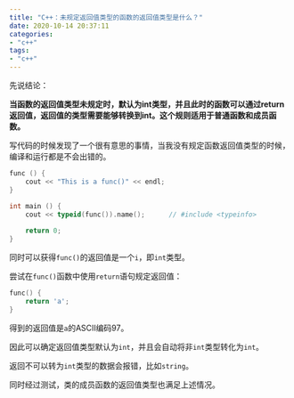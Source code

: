 ```yaml
---
title: "C++：未规定返回值类型的函数的返回值类型是什么？"
date: 2020-10-14 20:37:11
categories: 
- "c++"
tags: 
- "c++"
---
```


先说结论：

**当函数的返回值类型未规定时，默认为int类型，并且此时的函数可以通过return返回值，返回值的类型需要能够转换到int。这个规则适用于普通函数和成员函数。**



写代码的时候发现了一个很有意思的事情，当我没有规定函数返回值类型的时候，编译和运行都是不会出错的。

```cpp
func () {
    cout << "This is a func()" << endl;
}

int main () {
    cout << typeid(func()).name();		// #include <typeinfo>
    
    return 0;
}
```

同时可以获得`func()`的返回值是一个`i`，即`int`类型。

尝试在`func()`函数中使用`return`语句规定返回值：

```cpp
func() {
    return 'a';
}
```

得到的返回值是`a`的ASCII编码97。

因此可以确定返回值类型默认为`int`，并且会自动将非`int`类型转化为`int`。

返回不可以转为`int`类型的数据会报错，比如`string`。

同时经过测试，类的成员函数的返回值类型也满足上述情况。